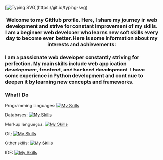 [![Typing SVG](https://readme-typing-svg.herokuapp.com?font=Fira+Code&pause=1000&color=A0F7D0&random=false&width=200&lines=%3EHello+everyone!+%F0%9F%91%8B+My+name+is+Vadim.)](https://git.io/typing-svg)
<h3 align="center">Welcome to my GitHub profile. Here, I share my journey in web development and strive for constant improvement of my skills. I am a beginner web developer who learns new soft skills every day to become even better. Here is some information about my interests and achievements:</h3>

<h3 align="centr">I am a passionate web developer constantly striving for perfection. My main skills include web application development, frontend, and backend development. I have some experience in Python development and continue to deepen it by learning new concepts and frameworks.</h3>

### **What I Do**

Programming languages: 
[![My Skills](https://skillicons.dev/icons?i=js,django,flask,py&theme=light)](https://skillicons.dev)

Databases:
[![My Skills](https://skillicons.dev/icons?i=mysql,postgres,sqlite&theme=light)](https://skillicons.dev)

Markup languages:
[![My Skills](https://skillicons.dev/icons?i=html,css&theme=light)](https://skillicons.dev)

Git:
[![My Skills](https://skillicons.dev/icons?i=git,github,githubactions,gitlab&theme=light)](https://skillicons.dev)

Other skills:
[![My Skills](https://skillicons.dev/icons?i=figma,docker,discord,bots&theme=light)](https://skillicons.dev)

IDE:
[![My Skills](https://skillicons.dev/icons?i=idea,sublime,visualstudio,vscode,&theme=light)](https://skillicons.dev)


